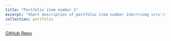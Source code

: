 ```yaml
---
title: "Portfolio item number 1"
excerpt: "Short description of portfolio item number 1<br/><img src='/images/500x300.png'>"
collection: portfolio
---
```


[GitHub Repo](https://github.com/larsQue11/bird.ai)
